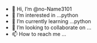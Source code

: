 - 👋 Hi, I’m @no-Name3101
- 👀 I’m interested in ...python
- 🌱 I’m currently learning ...python 
- 💞️ I’m looking to collaborate on ...
- 📫 How to reach me ...

<!---
no-Name3101/no-Name3101 is a ✨ special ✨ repository because its `README.md` (this file) appears on your GitHub profile.
You can click the Preview link to take a look at your changes.
--->
